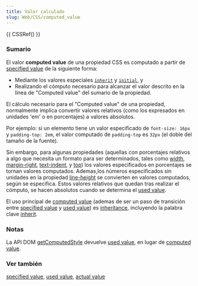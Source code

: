 ```yaml
---
title: Valor calculado
slug: Web/CSS/computed_value
---
```


{{ CSSRef() }}

### Sumario

El valor **computed value** de una propiedad CSS es computado a partir de [specified value](/es/docs/Web/CSS/specified_value) de la siguiente forma:

- Mediante los valores especiales [`inherit`](/es/docs/Web/CSS/inherit) y [`initial`](/es/docs/Web/CSS/initial), y
- Realizando el cómputo necesario para alcanzar el valor descrito en la línea de "Computed value" del sumario de la propiedad.

El cálculo necesario para el "Computed value" de una propiedad, normalmente implica convertir valores relativos (como los expresados en unidades 'em' o en porcentajes) a valores absolutos.

Por ejemplo: si un elemento tiene un valor especificado de `font-size: 16px` y `padding-top: 2em`, el valor computado de `padding-top` es `32px` (el doble del tamaño de la fuente).

Sin embargo, para algunas propiedades (aquellas con porcentajes relativos a algo que necesita un formato para ser determinados, tales como [width](/es/docs/Web/CSS/width), [margin-right](/es/docs/Web/CSS/margin-right), [text-indent](/es/docs/Web/CSS/text-indent), y [top](/es/docs/Web/CSS/top)) los valores especificados en porcentajes se tornan valores computados. Ademas,los números especificados sin unidades en la propiedad [line-height](/es/docs/Web/CSS/line-height) se convierten en valores computados, según se especifica. Estos valores relativos que quedan tras realizar el cómputo, se hacen absolutos cuando se determina el [used value](/es/docs/Web/CSS/used_value).

El uso principal de [computed value](/es/docs/Web/CSS/computed_value) (ademas de ser un paso de transición entre [specified value](/es/docs/Web/CSS/specified_value) y [used value](/es/docs/Web/CSS/used_value)) es [inheritance](/es/docs/Web/CSS/Inheritance), incluyendo la palabra clave [inherit](/es/docs/Web/CSS/inherit).

### Notas

La API DOM [getComputedStyle](/es/docs/Web/API/Window/getComputedStyle) devuelve [used value](/es/docs/Web/CSS/used_value), en lugar de [computed value](/es/docs/Web/CSS/computed_value).

### Ver también

[specified value](/es/docs/Web/CSS/specified_value), [used value](/es/docs/Web/CSS/used_value), [actual value](/es/docs/Web/CSS/actual_value)

